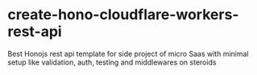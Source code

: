 # create-hono-cloudflare-workers-rest-api

Best Honojs rest api template for side project of micro Saas with minimal setup like validation, auth, testing and middlewares on steroids
